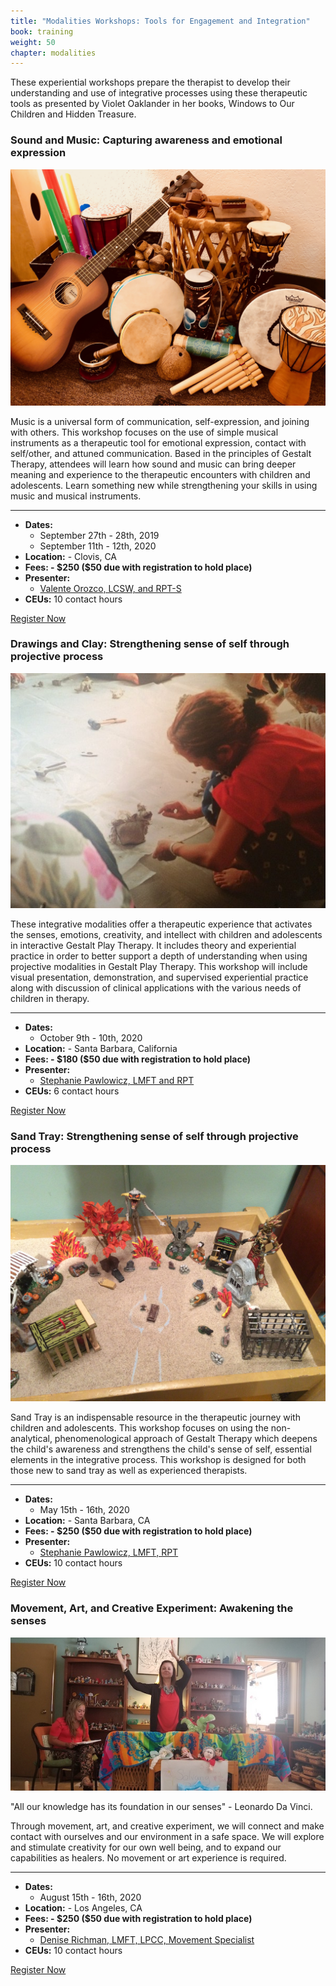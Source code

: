 ```yaml
---
title: "Modalities Workshops: Tools for Engagement and Integration"
book: training
weight: 50
chapter: modalities
---
```

<div class="row">
    <div class="col col-sm-12">
        <p>These experiential workshops prepare the therapist to develop their understanding and use of integrative processes using these therapeutic tools as presented by Violet Oaklander in her books, Windows to Our Children and Hidden Treasure.</p>
    </div>
</div>
<div class="row">
    <div class="col col-sm-6">
        <div class="panel panel-default">
            <div class="panel panel-heading" style="margin-bottom: 0;">
                <h3 class="panel-title header-title">Sound and Music: Capturing awareness and emotional expression</h3>
            </div>
            <div class="panel-body">
                <p><img class="img-responsive img-thumbnail" src="/assets/img/music-instruments.jpg" /></p>
                <p>Music is a universal form of communication, self-expression, and joining with others.  This workshop focuses on the use of simple musical instruments as a therapeutic tool for emotional expression, contact with self/other, and attuned communication.   Based in the principles of Gestalt Therapy, attendees will learn how sound and music can bring deeper meaning and experience to the therapeutic encounters with children and adolescents.   Learn something new while strengthening your skills in using music and musical instruments.</p>
                <hr/>
                <ul class="list-group">
                    <li class="list-group-item"><strong>Dates:</strong>
                        <ul>
                            <li>September 27th - 28th, 2019</li>
                            <li>September 11th - 12th, 2020</li>
                        </ul>
                    </li>
                    <li class="list-group-item"><strong>Location:</strong> - Clovis, CA</li>
                    <li class="list-group-item"><strong>Fees: - $250 ($50 due with registration to hold place)</strong></li>
                    <li class="list-group-item"><strong>Presenter:</strong>
                      <ul>
                        <li><a href="/faculty">Valente Orozco, LCSW, and RPT-S</a></li>
                      </ul>
                    </li>
                    <li class="list-group-item"><strong>CEUs:</strong> 10 contact hours</li>
                </ul>
            </div>
            <div class="panel-footer">
                <a href="/register" class="btn btn-danger btn-block">Register Now</a>
            </div>
        </div>
        <div class="panel panel-default">
            <div class="panel panel-heading" style="margin-bottom: 0;">
                <h3 class="panel-title header-title">Drawings and Clay: Strengthening sense of self through projective process</h3>
            </div>
            <div class="panel-body">
                <p><img class="img-responsive img-thumbnail" src="/assets/img/clay.jpg" /></p>
                <p>These integrative modalities offer a therapeutic experience that activates the senses, emotions, creativity, and intellect with children and adolescents in interactive Gestalt Play Therapy. It includes theory and experiential practice in order to better support a depth of understanding when using projective modalities in Gestalt Play Therapy. This workshop will include visual presentation, demonstration, and supervised experiential practice along with discussion of clinical applications with the various needs of children in therapy.</p>
                <hr/>
                <ul class="list-group">
                    <li class="list-group-item"><strong>Dates:</strong>
                        <ul>
                            <li>October 9th - 10th, 2020</li>
                        </ul>
                    </li>
                    <li class="list-group-item"><strong>Location:</strong> - Santa Barbara, California</li>
                    <li class="list-group-item"><strong>Fees: - $180 ($50 due with registration to hold place)</strong></li>
                    <li class="list-group-item"><strong>Presenter:</strong>
                      <ul>
                        <li><a href="/faculty">Stephanie Pawlowicz, LMFT and RPT</a></li>
                      </ul>
                    </li>
                    <li class="list-group-item"><strong>CEUs:</strong> 6 contact hours</li>
                </ul>
            </div>
            <div class="panel-footer">
                <a href="/register" class="btn btn-danger btn-block">Register Now</a>
            </div>
        </div>
    </div>
    <div class="col col-sm-6">
        <div class="panel panel-default">
            <div class="panel panel-heading" style="margin-bottom: 0">
                <h3 class="panel-title header-title">Sand Tray: Strengthening sense of self through projective process</h3>
            </div>
            <div class="panel-body">
                <p><img class="img-responsive img-thumbnail" src="/assets/img/sandtray.jpg" /></p>
                <p>Sand Tray is an indispensable resource in the therapeutic journey with children and adolescents.    This workshop focuses on using the non-analytical, phenomenological approach of Gestalt Therapy which deepens the child's awareness and strengthens the child's sense of self, essential elements in the integrative process.   This workshop is designed for both those new to sand tray as well as experienced therapists.</p>
                <hr/>
                <ul class="list-group">
                    <li class="list-group-item"><strong>Dates:</strong>
                        <ul>
                            <li>May 15th - 16th, 2020</li>
                        </ul>
                    </li>
                    <li class="list-group-item"><strong>Location:</strong> - Santa Barbara, CA</li>
                    <li class="list-group-item"><strong>Fees: - $250 ($50 due with registration to hold place)</strong></li>
                    <li class="list-group-item"><strong>Presenter:</strong>
                      <ul>
                        <li><a href="/faculty">Stephanie Pawlowicz, LMFT, RPT</a></li>
                      </ul>
                    </li>
                    <li class="list-group-item"><strong>CEUs:</strong> 10 contact hours</li>
                </ul>
            </div>
            <div class="panel-footer">
                <a href="/register" class="btn btn-danger btn-block">Register Now</a>
            </div>
        </div>
        <div class="panel panel-default">
            <div class="panel panel-heading" style="margin-bottom: 0">
                <h3 class="panel-title header-title">Movement, Art, and Creative Experiment: Awakening the senses</h3>
            </div>
            <div class="panel-body">
                <p><img class="img-responsive img-thumbnail" src="/assets/img/introductory1.jpg" /></p>
                <p>"All our knowledge has its foundation in our senses" - Leonardo Da Vinci.</p>
                <p>Through movement, art, and creative experiment, we will connect and make contact with ourselves and our environment in a safe space. We will explore and stimulate creativity for our own well being, and to expand our capabilities as healers. No movement or art experience is required.</p>
                <hr/>
                <ul class="list-group">
                    <li class="list-group-item"><strong>Dates:</strong>
                        <ul>
                            <li>August 15th - 16th, 2020</li>
                        </ul>
                    </li>
                    <li class="list-group-item"><strong>Location:</strong> - Los Angeles, CA</li>
                    <li class="list-group-item"><strong>Fees: - $250 ($50 due with registration to hold place)</strong></li>
                    <li class="list-group-item"><strong>Presenter:</strong>
                      <ul>
                        <li><a href="/faculty">Denise Richman, LMFT, LPCC, Movement Specialist</a></li>
                      </ul>
                    </li>
                    <li class="list-group-item"><strong>CEUs:</strong> 10 contact hours</li>
                </ul>
            </div>
            <div class="panel-footer">
                <a href="/register" class="btn btn-danger btn-block">Register Now</a>
            </div>
        </div>
    </div>
</div>
